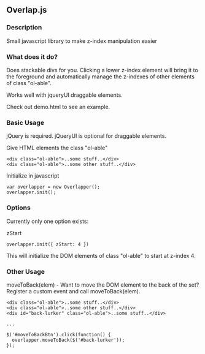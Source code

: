 ## Overlap.js

### Description 

Small javascript library to make z-index manipulation easier

### What does it do?

Does stackable divs for you. Clicking a lower z-index element will bring it
to the foreground and automatically manage the z-indexes of other elements of
class "ol-able".

Works well with jqueryUI draggable elements.

Check out demo.html to see an example.

### Basic Usage

jQuery is required.
jQueryUI is optional for draggable elements.

Give HTML elements the class "ol-able"

    <div class="ol-able">..some stuff..</div>
    <div class="ol-able">..some other stuff..</div>

Initialize in javascript

    var overlapper = new Overlapper();
    overlapper.init();

### Options

Currently only one option exists:

zStart

    overlapper.init({ zStart: 4 })

This will initialize the DOM elements of class "ol-able" to start at z-index 4.

### Other Usage

moveToBack(elem) - Want to move the DOM element to the back of the set? Register
a custom event and call moveToBack(elem).

    <div class="ol-able">..some stuff..</div>
    <div class="ol-able">..some other stuff..</div>
    <div id="back-lurker" class="ol-able">..some stuff..</div>

    ...

    $('#moveToBackBtn').click(function() {
      overlapper.moveToBack($('#back-lurker'));
    });